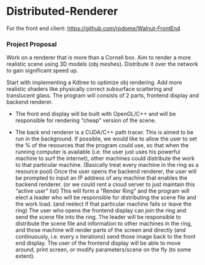 # Distributed-Renderer

For the front end client: https://github.com/rpdome/Walnut-FrontEnd

### Project Proposal

Work on a renderer that is more than a Cornell box. Aim to render a more realistic scene using 3D models (obj meshes). Distribute it over the network to gain significant speed up.

Start with implementing a Kd­tree to optimize obj rendering. Add more realistic shaders like physically correct subsurface scattering and translucent glass. The program will consists of 2 parts, front­end display and back­end renderer.

* The front end display will be built with OpenGL/C++ and will be responsible for rendering “cheap” version of the scene.

* The back end renderer is a CUDA/C++ path tracer. This is aimed to be run in the background. If possible, we would like to allow the user to set the % of the resources that the program could use, so that when the running computer is available (i.e. the user just uses his powerful machine to surf the internet), other machines could distribute the work to that particular machine. (Basically treat every machine in the ring as a resource pool) Once the user opens the back­end renderer, the user will be prompted to input an IP address of any machine that enables the back­end renderer. (or we could rent a cloud server to just maintain this “active user” list) This will form a “Render Ring” and the program will elect a leader who will be responsible for distributing the scene file and the work load. (and re­elect if that particular machine fails or leave the ring) The user who opens the front­end display can join the ring and send the scene file into the ring. The leader will be responsible to distribute the scene file and information to other machines in the ring, and those machine will render parts of the screen and directly (and continuously, i.e. every x iterations) send those image back to the front end display. The user of the front­end display will be able to move around, print screen, or modify parameters/scene on the fly (to some extent).

